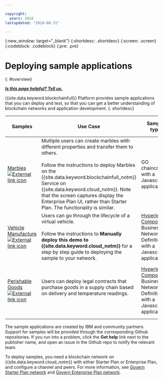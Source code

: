 ```yaml
---

copyright:
  years: 2018
lastupdated: "2018-08-31"

---
```


{:new_window: target="_blank"}
{:shortdesc: .shortdesc}
{:screen: .screen}
{:codeblock: .codeblock}
{:pre: .pre}

# Deploying sample applications
{: #overview}


***[Is this page helpful? Tell us.](https://www.surveygizmo.com/s3/4501493/IBM-Blockchain-Documentation)***


{{site.data.keyword.blockchainfull}} Platform provides sample applications that you can deploy and test, so that you can get a better understanding of blockchain networks and application development.
{: shortdesc}

|  Samples     | Use Case       | Sample type  | Creator and support  |
| --------------|---------------------|----|-------|
| [Marbles ![External link icon](../images/external_link.svg "External link icon")](https://github.com/IBM-Blockchain/marbles "Marbles")| Multiple users can create marbles with different properties and transfer them to others. <br> <br> Follow the instructions to deploy Marbles on the {{site.data.keyword.blockchainfull_notm}} Service on {{site.data.keyword.cloud_notm}}. Note that the screen captures display the Enterprise Plan UI, rather than Starter Plan. The functionality is similar. | GO chaincode with a Javascript application| IBM<br> [Get help ![External link icon](../images/external_link.svg "External link icon")](https://github.com/IBM-Blockchain/marbles/issues "Get help") |
|[Vehicle Manufacture ![External link icon](../images/external_link.svg "External link icon")](https://github.com/IBM-Blockchain/vehicle-manufacture "Vehicle Manufacture") | Users can go through the lifecycle of a virtual vehicle.  <br> <br> Follow the instructions to **Manually deploy this demo to {{site.data.keyword.cloud_notm}}** for a step by step guide to deploying the sample to your network.| [Hyperledger Composer](../references/hyperledger_composer.html) Business Network Definition with a Javascript application | IBM<br> [Get help ![External link icon](../images/external_link.svg "External link icon")](https://github.com/IBM-Blockchain/vehicle-manufacture/issues "Get help") |
|[Perishable Goods ![External link icon](../images/external_link.svg "External link icon")](https://github.com/clauseHQ/demo-clause-ibm-perishable-goods "Perishable Goods")| Users can deploy legal contracts that purchase goods in a supply chain based on delivery and temperature readings. <br>  <br> <!-- This sample leverages the [Toolchain tool service![External link icon](../images/external_link.svg "External link icon")](../images/external_link.svg "External link icon")](https://console.bluemix.net/docs/services/ContinuousDelivery/index.html) to deploy the sample on your network automatically.--> | [Hyperledger Composer](../references/hyperledger_composer.html) Business Network Definition with a Javascript application | [Clause ![External link icon](../images/external_link.svg "External link icon")](http://clause.io/ "Clause")<br> [Get help ![External link icon](../images/external_link.svg "External link icon")](https://github.com/clauseHQ/demo-clause-ibm-perishable-goods/issues "Get help") |

The sample applications are created by IBM and community partners. Support for samples will be provided through the corresponding Github repositories. If you run into a problem, click the **Get help** link next to the publisher name, and open an issue in the Github repo to notify the relevant team.

To deploy samples, you need a blockchain network on {{site.data.keyword.cloud_notm}} with either Starter Plan or Enterprise Plan, and configure a channel and peers. For more information, see [Govern Starter Plan network](../get_start_starter_plan.html) and [Govern Enterprise Plan network](../get_start.html).


<!--

After you provision a Starter Plan network, you can deploy the sample applications in the Network Monitor, which automates the steps to enable sample applications to run on your network. You can also enable the samples step-by-step to learn the entire process of application deployment, which you need to follow when you deploy your own applications.

-->

<!--
## Deploying sample applications in Starter Plan

Starter Plan provides a simple approach to deploy sample applications by leveraging the Toolchain service on {{site.data.keyword.cloud_notm}} with just a few clicks. After you deploy and launch a sample application, it will run on your blockchain network automatically.

Starter Plan provides two sample applications for you to start with.

* **Marbles**

  The Marbles sample enables users to create virtual marbles with different properties and to transfer them with other users. For more information about Marbles, see [Marbles Demo ![External link icon](../images/external_link.svg "External link icon")](https://github.com/IBM-Blockchain/marbles).


* **Vehicle Manufacture**

  The Vehicle Manufacture sample enables users to go through the lifecycle of a virtual vehicle. For more information about this sample, see [Vehicle Manufacture ![External link icon](../images/external_link.svg "External link icon")](https://github.com/IBM-Blockchain/vehicle-manufacture).

Complete the following steps to deploy a sample application:

1. Enter the **Network Monitor** of your Starter Plan network. If you don't have one, see [Creating a network](../get_start_starter_plan.html#creating-a-network).

2. Open the "Try samples" screen in your Network Monitor. Choose the sample application that you want to deploy and click the **Deploy via Toolchain** button.

3. A Toolchain service configuration window opens. Ensure that all required tools are correctly integrated. Note that if you have more than one organizations, make sure that you enter the correct organization name. The organization name should be the email address that you use to sign up for the network.
    **Tip**: You must disable pop-up blockers so that the Toolchain service configuration page can open.


  If this is the first application that you deploy via Toolchain, you need to authorize Toolchain to access the GitHub repository.

  ![sampleappflow2](../images/sampleappflow2.png)

  After you click the "Authorize" button, you are taken to GitHub. If you don't have a GitHub account, you need to create one. Give Toolchain access to your repositories by entering your account information. If you don't want to give Toolchain this access, you can deploy the sample applications manually. For more information, see [Deploying sample applications manually](#deploy_sample_applications_manually).

5. Click the **Create** button at the bottom of the Toolchain page. This should take you back to the Network Monitor, where the deployment of Marbles should be in process. This process should take five to 10 minutes.

After the deployment completes, you can start to use the Marbles sample on your Starter Plan network.

Because this process creates a forked GitHub repository that you have access to and control over, you can make changes to Marbles in the forked repository and commit them. These commits will trigger an automatic build of your Marbles application and allow you to demo it in {{site.data.keyword.cloud_notm}}.
-->

<!--
## Deploying sample applications manually
{: #deploy_sample_applications_manually}

If you want to deploy sample applications without using the Network Monitor, ensure that you install all software prerequisites on your local file system. For more information, see [Setting up application development environment](../v10_application.html#setting-up-application-development-environment).

You also need a blockchain network on {{site.data.keyword.cloud_notm}} with either Starter Plan or Enterprise Plan, and configure a channel and its peers. For more information, see [Govern Starter Plan network](../get_start_starter_plan.html) and [Govern Enterprise Plan network](../get_start.html). After you provision a network and can deploy applications on it, retrieve the API endpoints of your network resources that your application will access. For more information, see [Adding network API endpoints to your application](../v10_application.html#adding-network-api-endpoints-to-your-application).

You can deploy one of the following sample applications to your network:

- **Marbles**

  In the Marbles application, multiple users can create marbles with different properties and transfer them to others. The Marbles application is written in JavaScript and the chaincode is written in Go.

  You can find the sample code and instructions in [Marbles in GitHub ![External link icon](../images/external_link.svg "External link icon")](https://github.com/IBM-Blockchain/marbles).

  Use the Bluemix instructions rather than the instructions for hosting Marbles locally and input the relevant information from your network. Note that the screen captures in the Marbles GitHub show the Enterprise Plan UI (since the Enterprise Plan supports only the manual path for deploying Marbles), which is a little different from the Starter Plan UI. Nevertheless both UIs have the same basic parts, and you can find the names of your peers, channels, and other service credential information in the appropriate screens.

- **Fabcar**

  In Fabcar, you can perform **queries** and **ledger updates** on car records in the ledger. Fabcar is written in JavaScript and the chaincode is written in Go.

  You can find sample code in [Fabric car in GitHub ![External link icon](../images/external_link.svg "External link icon")](https://github.com/hyperledger/fabric-samples/tree/release/fabcar), and instruction in [Writing Your First Application ![External link icon](../images/external_link.svg "External link icon")](http://hyperledger-fabric.readthedocs.io/en/latest/write_first_app.html).

- **Other applications**

  For more information about how to host your own applications inside {{site.data.keyword.cloud_notm}}, see [Hosting applications](../v10_application.html#hosting-applications).

-->

<!--
## Deleting a sample application

To delete a sample application that was acquired through the Toolchain process, navigate to where the sample lives in the UI. Because sample applications are instantiated on a channel, you can find the sample in channels. Click **Channels** on the left navigation to open the "Channels" screen. Click the relevant channel on which the sample is instantiated, and then click **Chaincode**. This displays chaincode that are instantiated on this channel.

If you click the chaincode of your application, you can see a **Delete** tab. However, clicking **Delete** alone does not delete the sample application, but delete only the chaincode container.  You also need to navigate to the {{site.data.keyword.cloud_notm}} dashboard and the Toolchain dashboard to delete the sample there.

-->
